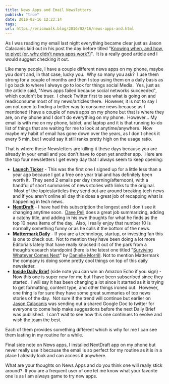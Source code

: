 ```yaml
---
title: News Apps and Email Newsletters
publish: "true"
date: 2016-02-16 12:23:14
tags: 
url: https://ericmwalk.blog/2016/02/16/news-apps-and.html
---
```


As I was reading my email last night everything became clear just as Jason Calacanis laid out in his post the day before titled "[Knowing when, and how, to pivot (or, why didn’t news apps work?)](https://web.archive.org/web/20160216011947/http://calacanis.com/2016/02/14/knowing-when-and-how-to-pivot-or-why-didnt-news-apps-work/)".  It is a really good article and I would suggest checking it out.

Like many people, I have a couple different news apps on my phone, maybe you don't and, in that case, lucky you.  Why so many you ask?  I use them strong for a couple of months and then I stop using them on a daily basis as I go back to where I always go to look for things social Media.  Yes, just as the article said, "News apps failed because social networks succeeded", which couldn't be truer.  I check Twitter first to see what is going on and read/consume most of my news/articles there.  However, it is not to say I am not open to finding a better way to consume news because as I mentioned I have a couple of news apps on my phone but that is where they are, on my phone and I don't do everything on my phone.  However... My email is with me on my phone, tablet, and laptop and it is that running to-do list of things that are waiting for me to look at anytime/anywhere.  Now maybe my habit of email has gone down over the years, as I don't check it every 5 min, but I would say it still ranks pretty high on the usage ratio.

That is where these Newsletters are killing it these days because you are already in your email and you don't have to open yet another app.  Here are the top four newsletters I get every day that I always seem to keep opening:

* **[Launch Ticker](https://www.launchticker.com/)** - This was the first one I signed up for a little less than a year ago because I got a free one year trial and has definitely been worth it.  They send 2 emails per day (morning/afternoon), with a handful of short summaries of news stories with links to the original.  Most of the topics/articles they send out are around breaking tech news and if you aren't online all day this does a great job of recapping what is happening in tech news.
* **[NextDraft](http://nextdraft.com/current/)** - I have had this subscription the longest and I don't see it changing anytime soon.  <a href="https://twitter.com/davepell">Dave Pell</a> does a great job summarizing, adding a catchy title, and adding in his own thoughts for what he finds as the top 10 news items of the day.  Also, I really enjoy that number 10 is normally something funny or as he calls it the bottom of the news.
* **[Mattermark Daily](http://mailer.mattermark.com/mattermark-daily-monday-february-15th-2016/)** - If you are a technology, startup, or investing fan this is one to check out.  Not to mention they have been doing a lot more Editorials lately that have really knocked it out of the park from a thought/research standpoint (here is the latest one titled "[Surviving Whatever Comes Next](https://mattermark.com/how-to-not-die/)" by [Danielle Morrill](https://twitter.com/DanielleMorrill). Not to mention Mattermark the company is doing some pretty cool things on top of this daily newsletter.
* **[Inside Daily Brief](http://contest.inside.com/giveaways/amazon-echo-giveaway/?lucky=152)** (side note you can win an Amazon Echo if you sign) - Now this one is super new for me but I have been subscribed since they started.  I will say it has been changing a lot since it started as it is trying to get formatting, content type, and other things ironed out.  However, one thing is for sure they have some great summaries of top news stories of the day.  Not sure if the trend will continue but earlier on [Jason Calacanis](https://twitter.com/jason) was sending out a shared Google Doc to twitter for everyone to come help make suggestions before the next Daily Brief was published.  I can't wait to see how this one continues to evolve and wish the team the best.


Each of them provides something different which is why for me I can see them lasting in my routine for a while.

Final side note on News apps, I installed NextDraft app on my phone but never really use it because the email is so perfect for my routine as it is in a place I already look and can access it anywhere.

What are your thoughts on News Apps and do you think one will really stick around?  If you are a frequent user of one let me know what your favorite one is as I am always game to try new apps.